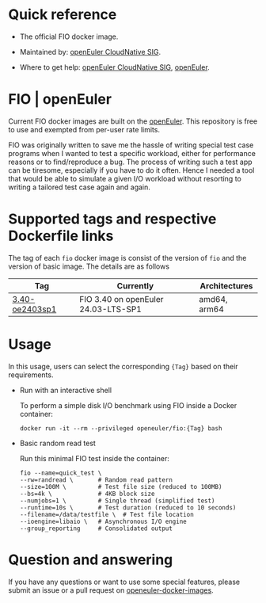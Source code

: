 # Quick reference

- The official FIO docker image.

- Maintained by: [openEuler CloudNative SIG](https://gitee.com/openeuler/cloudnative).

- Where to get help: [openEuler CloudNative SIG](https://gitee.com/openeuler/cloudnative), [openEuler](https://gitee.com/openeuler/community).

# FIO | openEuler
Current FIO docker images are built on the [openEuler](https://repo.openeuler.org/). This repository is free to use and exempted from per-user rate limits.

FIO was originally written to save me the hassle of writing special test case programs when I wanted to test a specific workload, either for performance reasons or to find/reproduce a bug. The process of writing such a test app can be tiresome, especially if you have to do it often. Hence I needed a tool that would be able to simulate a given I/O workload without resorting to writing a tailored test case again and again.

# Supported tags and respective Dockerfile links
The tag of each `fio` docker image is consist of the version of `fio` and the version of basic image. The details are as follows

|    Tag   |  Currently  |   Architectures  |
|----------|-------------|------------------|
|[3.40-oe2403sp1](https://gitee.com/openeuler/openeuler-docker-images/blob/master/Others/fio/3.40/24.03-lts-sp1/Dockerfile)| FIO 3.40 on openEuler 24.03-LTS-SP1 | amd64, arm64 |

# Usage
In this usage, users can select the corresponding `{Tag}` based on their requirements.

- Run with an interactive shell

    To perform a simple disk I/O benchmark using FIO inside a Docker container:
    ```
    docker run -it --rm --privileged openeuler/fio:{Tag} bash
    ```

- Basic random read test 
    
    Run this minimal FIO test inside the container:
    ```
    fio --name=quick_test \
    --rw=randread \       # Random read pattern
    --size=100M \         # Test file size (reduced to 100MB)
    --bs=4k \             # 4KB block size
    --numjobs=1 \         # Single thread (simplified test)
    --runtime=10s \       # Test duration (reduced to 10 seconds)
    --filename=/data/testfile \  # Test file location
    --ioengine=libaio \   # Asynchronous I/O engine
    --group_reporting     # Consolidated output
    ```

# Question and answering
If you have any questions or want to use some special features, please submit an issue or a pull request on [openeuler-docker-images](https://gitee.com/openeuler/openeuler-docker-images).